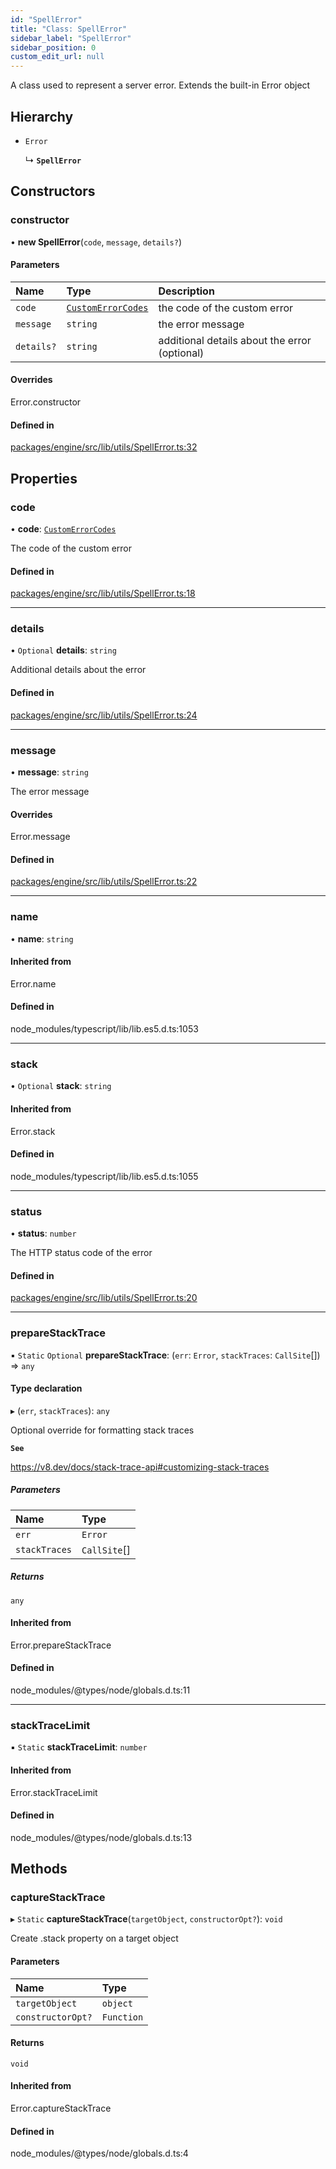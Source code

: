 ```yaml
---
id: "SpellError"
title: "Class: SpellError"
sidebar_label: "SpellError"
sidebar_position: 0
custom_edit_url: null
---
```


A class used to represent a server error. Extends the built-in Error object

## Hierarchy

- `Error`

  ↳ **`SpellError`**

## Constructors

### constructor

• **new SpellError**(`code`, `message`, `details?`)

#### Parameters

| Name | Type | Description |
| :------ | :------ | :------ |
| `code` | [`CustomErrorCodes`](../#customerrorcodes) | the code of the custom error |
| `message` | `string` | the error message |
| `details?` | `string` | additional details about the error (optional) |

#### Overrides

Error.constructor

#### Defined in

[packages/engine/src/lib/utils/SpellError.ts:32](https://github.com/Oneirocom/MagickML/blob/f4db6e49/packages/engine/src/lib/utils/SpellError.ts#L32)

## Properties

### code

• **code**: [`CustomErrorCodes`](../#customerrorcodes)

The code of the custom error

#### Defined in

[packages/engine/src/lib/utils/SpellError.ts:18](https://github.com/Oneirocom/MagickML/blob/f4db6e49/packages/engine/src/lib/utils/SpellError.ts#L18)

___

### details

• `Optional` **details**: `string`

Additional details about the error

#### Defined in

[packages/engine/src/lib/utils/SpellError.ts:24](https://github.com/Oneirocom/MagickML/blob/f4db6e49/packages/engine/src/lib/utils/SpellError.ts#L24)

___

### message

• **message**: `string`

The error message

#### Overrides

Error.message

#### Defined in

[packages/engine/src/lib/utils/SpellError.ts:22](https://github.com/Oneirocom/MagickML/blob/f4db6e49/packages/engine/src/lib/utils/SpellError.ts#L22)

___

### name

• **name**: `string`

#### Inherited from

Error.name

#### Defined in

node_modules/typescript/lib/lib.es5.d.ts:1053

___

### stack

• `Optional` **stack**: `string`

#### Inherited from

Error.stack

#### Defined in

node_modules/typescript/lib/lib.es5.d.ts:1055

___

### status

• **status**: `number`

The HTTP status code of the error

#### Defined in

[packages/engine/src/lib/utils/SpellError.ts:20](https://github.com/Oneirocom/MagickML/blob/f4db6e49/packages/engine/src/lib/utils/SpellError.ts#L20)

___

### prepareStackTrace

▪ `Static` `Optional` **prepareStackTrace**: (`err`: `Error`, `stackTraces`: `CallSite`[]) => `any`

#### Type declaration

▸ (`err`, `stackTraces`): `any`

Optional override for formatting stack traces

**`See`**

https://v8.dev/docs/stack-trace-api#customizing-stack-traces

##### Parameters

| Name | Type |
| :------ | :------ |
| `err` | `Error` |
| `stackTraces` | `CallSite`[] |

##### Returns

`any`

#### Inherited from

Error.prepareStackTrace

#### Defined in

node_modules/@types/node/globals.d.ts:11

___

### stackTraceLimit

▪ `Static` **stackTraceLimit**: `number`

#### Inherited from

Error.stackTraceLimit

#### Defined in

node_modules/@types/node/globals.d.ts:13

## Methods

### captureStackTrace

▸ `Static` **captureStackTrace**(`targetObject`, `constructorOpt?`): `void`

Create .stack property on a target object

#### Parameters

| Name | Type |
| :------ | :------ |
| `targetObject` | `object` |
| `constructorOpt?` | `Function` |

#### Returns

`void`

#### Inherited from

Error.captureStackTrace

#### Defined in

node_modules/@types/node/globals.d.ts:4
